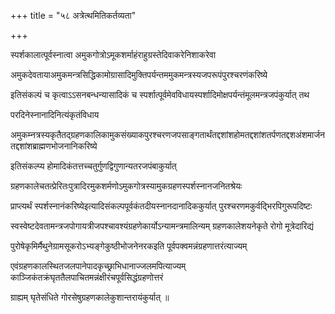+++
title = "५८ अत्रेत्थमितिकर्तव्यता"

+++

स्पर्शकालात्पूर्वस्नात्वा अमुकगोत्रोऽमूकशर्माहंराहुग्रस्तेदिवाकरेनिशाकरेवा

अमुकदेवतायाअमुकमन्त्रसिद्धिकामोग्रासादिमुक्तिपर्यन्तममुकमन्त्रस्यजपरूपंपुरश्चरणंकरिष्ये

इतिसंकल्पं च कृत्वाऽऽसनबन्धन्यासादिकं च स्पर्शात्पूर्वमेवविधायस्पर्शादिमोक्षपर्यन्तंमूलमन्त्रजपंकुर्यात् तथ

परदिनेस्नानादिनित्यंकृतंविधाय

अमुकम्नत्रस्यकृतैतद्‌ग्रहणकालिकामुकसंख्याकपुरश्चरणजपसाङ्गतार्थंतद्दशांशहोमतद्दशांशतर्पणतद्दशअंशमार्जनतद्दशांशब्राह्मणभोजनानिकरिष्ये

इतिसंकल्प्य होमादिकंतत्तच्चतुर्गुणद्विगुणान्यतरजपंबाकुर्यात्

ग्रहणकालेचतत्प्रेरितःपुत्रादिरमुकशर्मणोऽमुकगोत्रस्यामुकग्रहणस्पर्शस्नानजनितश्रेयः

प्राप्त्यर्थं स्पर्शस्नानंकरिष्येइत्यादिसंकल्पपूर्वकंतदीयस्नानदानादिककुर्यात् पुरश्चरणमकुर्वद्भिरपिगुरूपदिष्टः

स्वस्वेष्टदेवतामन्त्रजपोगायत्रीजपश्चावश्यंग्रहणेकार्योऽन्यामन्त्रमालिन्यम् ग्रहणकालेशयनेकृते रोगो मूत्रेदारिद्यं

पुरोषेकृमिर्मैथुनेग्रामसूकरोऽभ्यङ्गेकुष्ठीभोजनेनरकइति पूर्वपक्वमन्नंग्रहणात्तरंत्याज्यम्

एवंग्रहणकालस्थितजलपानेपादकृच्छ्राभिधानाज्जलमपित्याज्यम् काञ्जिकंतक्रंघृततैलपाचितमन्नंक्षीरंचपूर्वसिद्धंग्रहणोत्तरं

ग्राह्यम् घृतेसंधिते गोरसेषुग्रहणकालेकुशान्तरायंकुर्यात् ॥

